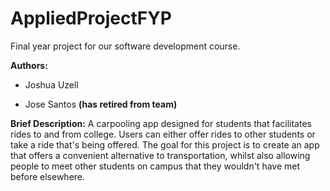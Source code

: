 # AppliedProjectFYP
Final year project for our software development course. 

**Authors:**

 - Joshua Uzell

 - Jose Santos **(has retired from team)**
   
**Brief Description:**
A carpooling app designed for students that facilitates rides to and from college. Users can either offer rides to other students or take a ride that's being offered. The goal for this project is to create an app that offers a convenient alternative to transportation, whilst also allowing people to meet other students on campus that they wouldn't have met before elsewhere.
